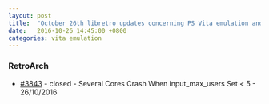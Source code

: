 ```yaml
---
layout: post
title:  "October 26th libretro updates concerning PS Vita emulation and emulators"
date:   2016-10-26 14:45:00 +0800
categories: vita emulation
---
```


### RetroArch
- [#3843](https://github.com/libretro/RetroArch/issues/3843) - closed - Several Cores Crash When input_max_users Set < 5 - 26/10/2016
